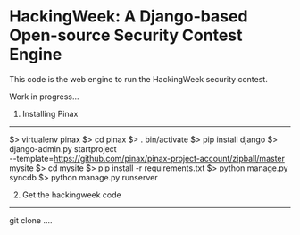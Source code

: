    HackingWeek: A Django-based Open-source Security Contest Engine
   ===============================================================

This code is the web engine to run the HackingWeek security contest.

Work in progress...


1. Installing Pinax
-------------------

$> virtualenv pinax
$> cd pinax
$> . bin/activate
$> pip install django
$> django-admin.py startproject \
   --template=https://github.com/pinax/pinax-project-account/zipball/master mysite
$> cd mysite
$> pip install -r requirements.txt
$> python manage.py syncdb
$> python manage.py runserver


2. Get the hackingweek code
---------------------------

git clone ....
